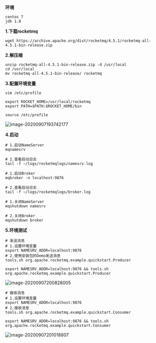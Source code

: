**环境**

~~~
centos 7
jdk 1.8
~~~

**1.下载rocketmq**

~~~
wget https://archive.apache.org/dist/rocketmq/4.5.1/rocketmq-all- 4.5.1-bin-release.zip
~~~

**2.解压缩**

~~~
unzip rocketmq-all-4.5.1-bin-release.zip -d /usr/local
cd /usr/local
mv rocketmq-all-4.5.1-bin-release/ rocketmq
~~~

**3.配置环境变量**

~~~
vim /etc/profile

export ROCKET_HOME=/usr/local/rocketmq
export PATH=$PATH:$ROCKET_HOME/bin

source /etc/profile
~~~

![image-20200907193742177](C:\Users\MingLi\AppData\Roaming\Typora\typora-user-images\image-20200907193742177.png)

**4.启动**

~~~
# 1.启动NameServer 
mqnamesrv 

# 2.查看启动日志 
tail -f ~/logs/rocketmqlogs/namesrv.log
~~~

~~~
# 1.启动Broker 
mqbroker -n localhost:9876 

# 2.查看启动日志 
tail -f ~/logs/rocketmqlogs/broker.log
~~~

~~~
# 1.关闭NameServer 
mqshutdown namesrv 

# 2.关闭Broker 
mqshutdown broker
~~~

**5.环境测试**

~~~
# 发送消息
# 1.设置环境变量 
export NAMESRV_ADDR=localhost:9876 
# 2.使用安装包的Demo发送消息 
tools.sh org.apache.rocketmq.example.quickstart.Producer

export NAMESRV_ADDR=localhost:9876 && tools.sh org.apache.rocketmq.example.quickstart.Producer
~~~

![image-20200907200828005](C:\Users\MingLi\AppData\Roaming\Typora\typora-user-images\image-20200907200828005.png)

~~~
# 接收消息
# 1.设置环境变量 
export NAMESRV_ADDR=localhost:9876 
# 2.接收消息 
tools.sh org.apache.rocketmq.example.quickstart.Consumer

export NAMESRV_ADDR=localhost:9876 && tools.sh org.apache.rocketmq.example.quickstart.Consumer
~~~

![image-20200907201018807](C:\Users\MingLi\AppData\Roaming\Typora\typora-user-images\image-20200907201018807.png)


